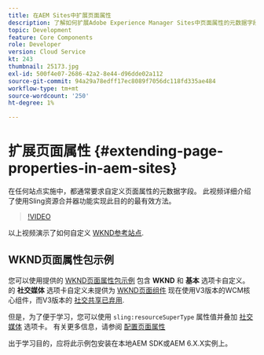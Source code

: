 ```yaml
---
title: 在AEM Sites中扩展页面属性
description: 了解如何扩展Adobe Experience Manager Sites中页面属性的元数据字段。 此视频详细介绍了使用Sling资源合并器功能实现此目的的最有效方法。
topic: Development
feature: Core Components
role: Developer
version: Cloud Service
kt: 243
thumbnail: 25173.jpg
exl-id: 500f4e07-2686-42a2-8e44-d96dde02a112
source-git-commit: 94a29a78edff17ec8089f7056dc118fd335ae484
workflow-type: tm+mt
source-wordcount: '250'
ht-degree: 1%

---
```


# 扩展页面属性 {#extending-page-properties-in-aem-sites}

在任何站点实施中，都通常要求自定义页面属性的元数据字段。 此视频详细介绍了使用Sling资源合并器功能实现此目的的最有效方法。

>[!VIDEO](https://video.tv.adobe.com/v/25173?quality=9&learn=on)

以上视频演示了如何自定义 [WKND参考站点](https://github.com/adobe/aem-guides-wknd).

## WKND页面属性包示例

您可以使用提供的 [WKND页面属性包示例](./assets/WKND-PageProperties-Example-Dialog-1.0.zip) 包含 **WKND** 和 **基本** 选项卡自定义。 的 **社交媒体** 选项卡自定义未提供为 [WKND页面组件](https://github.com/adobe/aem-guides-wknd/blob/main/ui.apps/src/main/content/jcr_root/apps/wknd/components/page/.content.xml#L5) 现在使用V3版本的WCM核心组件，而V3版本的 [社交共享已弃用](https://github.com/adobe/aem-core-wcm-components/pull/1930).

但是，为了便于学习，您可以使用 `sling:resourceSuperType` 属性值并叠加 [社交媒体](https://github.com/adobe/aem-core-wcm-components/blob/main/content/src/content/jcr_root/apps/core/wcm/components/page/v2/page/_cq_dialog/.content.xml#L95) 选项卡。 有关更多信息，请参阅 [配置页面属性](https://experienceleague.adobe.com/docs/experience-manager-64/developing/extending-aem/page-properties-views.html#configuring-your-page-properties)

出于学习目的，应将此示例包安装在本地AEM SDK或AEM 6.X.X实例上。
